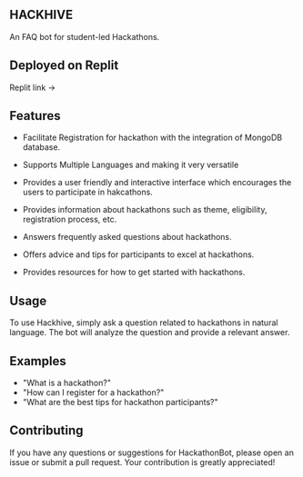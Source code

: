 ## HACKHIVE

An FAQ bot for student-led Hackathons.

## Deployed on Replit 
Replit link -> 


## Features

- Facilitate Registration for hackathon with the integration of MongoDB database.
- Supports Multiple Languages and making it very versatile
- Provides a user friendly and interactive interface which encourages the users to participate in hakcathons.

- Provides information about hackathons such as theme, eligibility, registration process, etc.
- Answers frequently asked questions about hackathons.
- Offers advice and tips for participants to excel at hackathons.
- Provides resources for how to get started with hackathons.


## Usage

To use Hackhive, simply ask a question related to hackathons in natural language. The bot will analyze the question and provide a relevant answer.

## Examples

- "What is a hackathon?"
- "How can I register for a hackathon?"
- "What are the best tips for hackathon participants?"

## Contributing

If you have any questions or suggestions for HackathonBot, please open an issue or submit a pull request. Your contribution is greatly appreciated!

